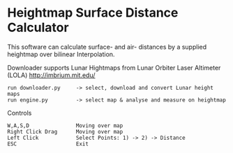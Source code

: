 # Heightmap Surface Distance Calculator
This software can calculate surface- and air- distances by a supplied heightmap over bilinear Interpolation.

Downloader supports Lunar Hightmaps from Lunar Orbiter Laser Altimeter (LOLA) http://imbrium.mit.edu/

```
run downloader.py     -> select, download and convert Lunar height maps
run engine.py         -> select map & analyse and measure on heightmap
```

Controls
```
W,A,S,D               Moving over map
Right Click Drag      Moving over map
Left Click            Select Points: 1) -> 2) -> Distance
ESC                   Exit
```

